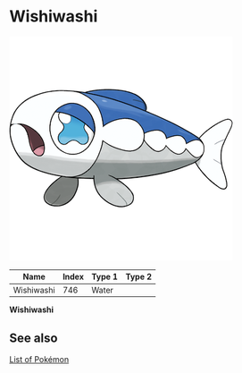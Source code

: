 # Wishiwashi


![Wishiwashi](images/746.png)

| **Name** | **Index** | **Type 1** | **Type 2** |
|----|----|----|----|
| Wishiwashi | 746 | Water  |  |

**Wishiwashi** 

## See also

[List of Pokémon](../pokemon.md)
